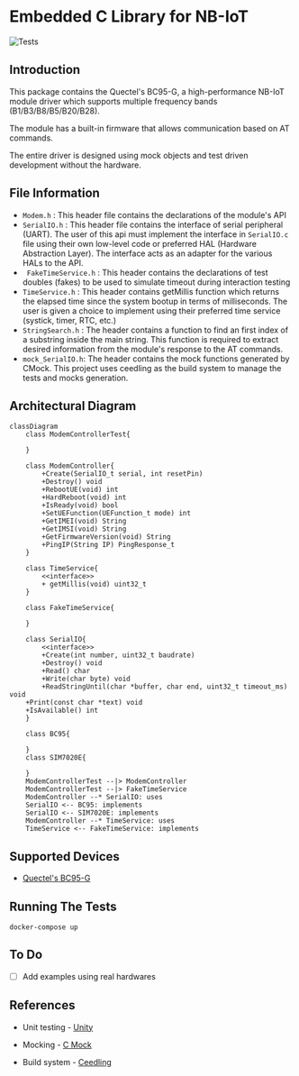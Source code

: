 # Embedded C Library for NB-IoT

![Tests](https://github.com/aungkhantmaw64/nbiot-driver/actions/workflows/workflow.yml/badge.svg)

## Introduction

This package contains the Quectel's BC95-G, a high-performance NB-IoT module driver which supports multiple frequency bands (B1/B3/B8/B5/B20/B28).

The module has a built-in firmware that allows communication based on AT commands.

The entire driver is designed using mock objects and test driven development without the hardware.

## File Information
- ` Modem.h ` : This header file contains the declarations of the module's API
- ` SerialIO.h ` : This header file contains the interface of serial peripheral (UART). The user of this api must implement the interface in `SerialIO.c` file using their own low-level code or preferred HAL (Hardware Abstraction Layer). The interface acts as an adapter for the various HALs to the API.
- ` FakeTimeService.h` : This header contains the declarations of test doubles (fakes) to be used to simulate timeout during interaction testing
- ` TimeService.h ` : This header contains getMillis function which returns the elapsed time since the system bootup in terms of milliseconds. The user is given a choice to implement using their preferred time service (systick, timer, RTC, etc.)
- ` StringSearch.h ` : The header contains a function to find an first index of a substring inside the main string. This function is required to extract desired information from the module's response to the AT commands.
- ` mock_SerialIO.h `: The header contains the mock functions generated by CMock. This project uses ceedling as the build system to manage the tests and mocks generation.
## Architectural Diagram

```mermaid
classDiagram
    class ModemControllerTest{

    }

    class ModemController{
        +Create(SerialIO_t serial, int resetPin)
        +Destroy() void
        +RebootUE(void) int
        +HardReboot(void) int
        +IsReady(void) bool
        +SetUEFunction(UEFunction_t mode) int
        +GetIMEI(void) String
        +GetIMSI(void) String
        +GetFirmwareVersion(void) String
        +PingIP(String IP) PingResponse_t
    }

    class TimeService{
        <<interface>>
        + getMillis(void) uint32_t
    }

    class FakeTimeService{

    }

    class SerialIO{
        <<interface>>
        +Create(int number, uint32_t baudrate)
        +Destroy() void
        +Read() char
        +Write(char byte) void
        +ReadStringUntil(char *buffer, char end, uint32_t timeout_ms) void
    +Print(const char *text) void
    +IsAvailable() int
    }

    class BC95{

    }
    class SIM7020E{

    }
    ModemControllerTest --|> ModemController
    ModemControllerTest --|> FakeTimeService
    ModemController --* SerialIO: uses
    SerialIO <-- BC95: implements
    SerialIO <-- SIM7020E: implements
    ModemController --* TimeService: uses
    TimeService <-- FakeTimeService: implements

```
## Supported Devices
- [Quectel's BC95-G](https://www.mikroe.com/nb-iot-click)

## Running The Tests
```
docker-compose up
```

## To Do
- [ ] Add examples using real hardwares

## References

- Unit testing - [Unity](https://github.com/ThrowTheSwitch/Unity)

- Mocking - [C Mock](https://github.com/ThrowTheSwitch/CMock)

- Build system - [Ceedling](https://github.com/ThrowTheSwitch/Ceedling)

